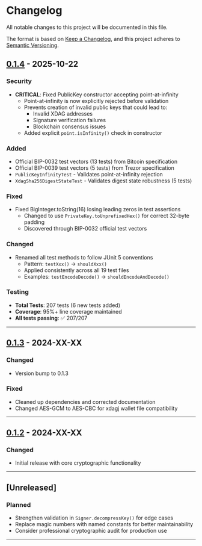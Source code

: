 # Changelog

All notable changes to this project will be documented in this file.

The format is based on [Keep a Changelog](https://keepachangelog.com/en/1.0.0/),
and this project adheres to [Semantic Versioning](https://semver.org/spec/v2.0.0.html).

## [0.1.4] - 2025-10-22

### Security
- **CRITICAL**: Fixed PublicKey constructor accepting point-at-infinity
  - Point-at-infinity is now explicitly rejected before validation
  - Prevents creation of invalid public keys that could lead to:
    - Invalid XDAG addresses
    - Signature verification failures
    - Blockchain consensus issues
  - Added explicit `point.isInfinity()` check in constructor

### Added
- Official BIP-0032 test vectors (13 tests) from Bitcoin specification
- Official BIP-0039 test vectors (5 tests) from Trezor specification
- `PublicKeyInfinityTest` - Validates point-at-infinity rejection
- `XdagSha256DigestStateTest` - Validates digest state robustness (5 tests)

### Fixed
- Fixed BigInteger.toString(16) losing leading zeros in test assertions
  - Changed to use `PrivateKey.toUnprefixedHex()` for correct 32-byte padding
  - Discovered through BIP-0032 official test vectors

### Changed
- Renamed all test methods to follow JUnit 5 conventions
  - Pattern: `testXxx()` → `shouldXxx()`
  - Applied consistently across all 19 test files
  - Examples: `testEncodeDecode()` → `shouldEncodeAndDecode()`

### Testing
- **Total Tests**: 207 tests (6 new tests added)
- **Coverage**: 95%+ line coverage maintained
- **All tests passing**: ✅ 207/207

---

## [0.1.3] - 2024-XX-XX

### Changed
- Version bump to 0.1.3

### Fixed
- Cleaned up dependencies and corrected documentation
- Changed AES-GCM to AES-CBC for xdagj wallet file compatibility

---

## [0.1.2] - 2024-XX-XX

### Changed
- Initial release with core cryptographic functionality

---

## [Unreleased]

### Planned
- Strengthen validation in `Signer.decompressKey()` for edge cases
- Replace magic numbers with named constants for better maintainability
- Consider professional cryptographic audit for production use

---

[0.1.4]: https://github.com/XDagger/xdagj-crypto/compare/v0.1.3...v0.1.4
[0.1.3]: https://github.com/XDagger/xdagj-crypto/compare/v0.1.2...v0.1.3
[0.1.2]: https://github.com/XDagger/xdagj-crypto/releases/tag/v0.1.2
